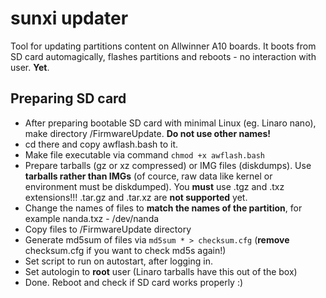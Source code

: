 # sunxi updater

Tool for updating partitions content on Allwinner A10 boards. It boots from SD card automagically, flashes partitions and reboots - no interaction with user. **Yet**.

## Preparing SD card

* After preparing bootable SD card with minimal Linux (eg. Linaro nano), make directory /FirmwareUpdate. **Do not use other names!**
* cd there and copy awflash.bash to it.
* Make file executable via command `chmod +x awflash.bash`
* Prepare tarballs (gz or xz compressed) or IMG files (diskdumps). Use **tarballs rather than IMGs** (of cource, raw data like kernel or environment must be diskdumped). You **must** use .tgz and .txz extensions!!! .tar.gz and .tar.xz are **not supported** yet.
* Change the names of files to **match the names of the partition**, for example nanda.txz - /dev/nanda
* Copy files to /FirmwareUpdate directory
* Generate md5sum of files via `md5sum * > checksum.cfg` (**remove** checksum.cfg if you want to check md5s again!)
* Set script to run on autostart, after logging in.
* Set autologin to **root** user (Linaro tarballs have this out of the box)
* Done. Reboot and check if SD card works properly :)
